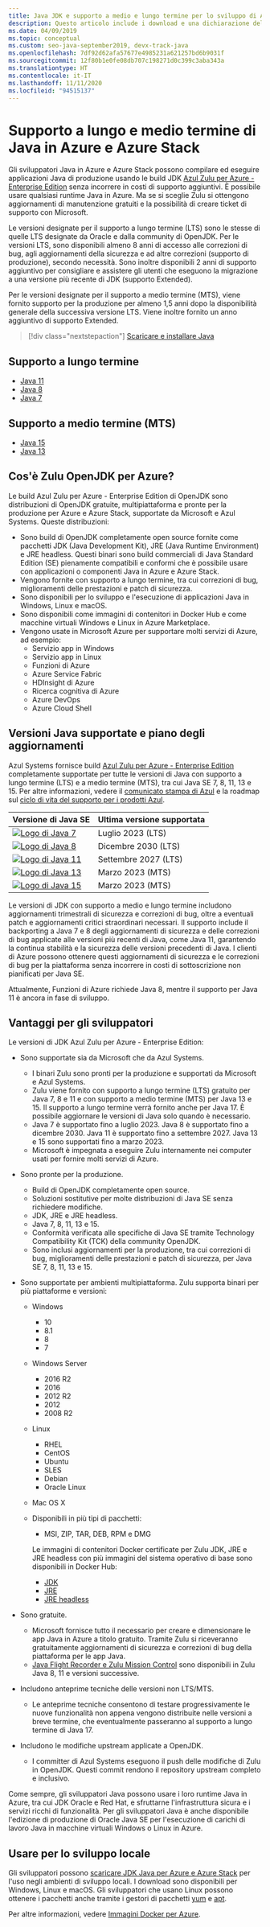 ```yaml
---
title: Java JDK e supporto a medio e lungo termine per lo sviluppo di Azure
description: Questo articolo include i download e una dichiarazione del supporto tecnico di Azure per lo sviluppo e l'esecuzione di applicazioni Java.
ms.date: 04/09/2019
ms.topic: conceptual
ms.custom: seo-java-september2019, devx-track-java
ms.openlocfilehash: 7df92d62afa57677e4985231a621257bd6b9031f
ms.sourcegitcommit: 12f80b1e0fe08db707c198271d0c399c3aba343a
ms.translationtype: HT
ms.contentlocale: it-IT
ms.lasthandoff: 11/11/2020
ms.locfileid: "94515137"
---
```

# <a name="java-long-term-support-and-medium-term-support-on-azure-and-azure-stack"></a>Supporto a lungo e medio termine di Java in Azure e Azure Stack

Gli sviluppatori Java in Azure e Azure Stack possono compilare ed eseguire applicazioni Java di produzione usando le build JDK [Azul Zulu per Azure - Enterprise Edition](https://www.azul.com/downloads/azure-only/zulu/) senza incorrere in costi di supporto aggiuntivi. È possibile usare qualsiasi runtime Java in Azure. Ma se si sceglie Zulu si ottengono aggiornamenti di manutenzione gratuiti e la possibilità di creare ticket di supporto con Microsoft.

Le versioni designate per il supporto a lungo termine (LTS) sono le stesse di quelle LTS designate da Oracle e dalla community di OpenJDK. Per le versioni LTS, sono disponibili almeno 8 anni di accesso alle correzioni di bug, agli aggiornamenti della sicurezza e ad altre correzioni (supporto di produzione), secondo necessità. Sono inoltre disponibili 2 anni di supporto aggiuntivo per consigliare e assistere gli utenti che eseguono la migrazione a una versione più recente di JDK (supporto Extended).

Per le versioni designate per il supporto a medio termine (MTS), viene fornito supporto per la produzione per almeno 1,5 anni dopo la disponibilità generale della successiva versione LTS. Viene inoltre fornito un anno aggiuntivo di supporto Extended.

> [!div class="nextstepaction"]
> [Scaricare e installare Java](java-jdk-install.md)

## <a name="long-term-support-lts"></a>Supporto a lungo termine

* [Java 11](https://www.azul.com/downloads/azure-only/zulu/?version=java-11-lts)
* [Java 8](https://www.azul.com/downloads/azure-only/zulu/?version=java-8-lts)
* [Java 7](https://www.azul.com/downloads/azure-only/zulu/?version=java-7-lts)

## <a name="medium-term-support-mts"></a>Supporto a medio termine (MTS)

* [Java 15](https://www.azul.com/downloads/azure-only/zulu/?version=java-15)
* [Java 13](https://www.azul.com/downloads/azure-only/zulu/?version=java-13)

## <a name="what-is-the-zulu-openjdk-for-azure"></a>Cos'è Zulu OpenJDK per Azure?

Le build Azul Zulu per Azure - Enterprise Edition di OpenJDK sono distribuzioni di OpenJDK gratuite, multipiattaforma e pronte per la produzione per Azure e Azure Stack, supportate da Microsoft e Azul Systems. Queste distribuzioni:

* Sono build di OpenJDK completamente open source fornite come pacchetti JDK (Java Development Kit), JRE (Java Runtime Environment) e JRE headless. Questi binari sono build commerciali di Java Standard Edition (SE) pienamente compatibili e conformi che è possibile usare con applicazioni o componenti Java in Azure e Azure Stack.
* Vengono fornite con supporto a lungo termine, tra cui correzioni di bug, miglioramenti delle prestazioni e patch di sicurezza.
* Sono disponibili per lo sviluppo e l'esecuzione di applicazioni Java in Windows, Linux e macOS.
* Sono disponibili come immagini di contenitori in Docker Hub e come macchine virtuali Windows e Linux in Azure Marketplace.
* Vengono usate in Microsoft Azure per supportare molti servizi di Azure, ad esempio:
  * Servizio app in Windows
  * Servizio app in Linux
  * Funzioni di Azure
  * Azure Service Fabric
  * HDInsight di Azure
  * Ricerca cognitiva di Azure
  * Azure DevOps
  * Azure Cloud Shell  

## <a name="supported-java-versions-and-update-schedule"></a>Versioni Java supportate e piano degli aggiornamenti

Azul Systems fornisce build [Azul Zulu per Azure - Enterprise Edition](https://www.azul.com/downloads/azure-only/zulu/) completamente supportate per tutte le versioni di Java con supporto a lungo termine (LTS) e a medio termine (MTS), tra cui Java SE 7, 8, 11, 13 e 15. Per altre informazioni, vedere il [comunicato stampa di Azul](https://www.azul.com/press_release/free-java-production-support-for-microsoft-azure-azure-stack) e la roadmap sul [ciclo di vita del supporto per i prodotti Azul](https://www.azul.com/products/azul_support_roadmap/).

|Versione di Java SE  |Ultima versione supportata  |
|---------|----------|
|[![Logo di Java 7](media/supported-java-versions-java-7.png)](https://www.azul.com/downloads/azure-only/zulu/?version=java-7-lts) |Luglio 2023 (LTS)|
|[![Logo di Java 8](media/supported-java-versions-java-8.png)](https://www.azul.com/downloads/azure-only/zulu/?version=java-8-lts) |Dicembre 2030 (LTS)|
|[![Logo di Java 11](media/supported-java-versions-java-11.png)](https://www.azul.com/downloads/azure-only/zulu/?version=java-11-lts) |Settembre 2027 (LTS)|
|[![Logo di Java 13](media/supported-java-versions-java-13.png)](https://www.azul.com/downloads/azure-only/zulu/?version=java-13) |Marzo 2023 (MTS)|
|[![Logo di Java 15](media/supported-java-versions-java-15.png)](https://www.azul.com/downloads/azure-only/zulu/?version=java-15) |Marzo 2023 (MTS)|

Le versioni di JDK con supporto a medio e lungo termine includono aggiornamenti trimestrali di sicurezza e correzioni di bug, oltre a eventuali patch e aggiornamenti critici straordinari necessari. Il supporto include il backporting a Java 7 e 8 degli aggiornamenti di sicurezza e delle correzioni di bug applicate alle versioni più recenti di Java, come Java 11, garantendo la continua stabilità e la sicurezza delle versioni precedenti di Java. I clienti di Azure possono ottenere questi aggiornamenti di sicurezza e le correzioni di bug per la piattaforma senza incorrere in costi di sottoscrizione non pianificati per Java SE.

Attualmente, Funzioni di Azure richiede Java 8, mentre il supporto per Java 11 è ancora in fase di sviluppo.

## <a name="benefits-for-developers"></a>Vantaggi per gli sviluppatori

Le versioni di JDK Azul Zulu per Azure - Enterprise Edition:

- Sono supportate sia da Microsoft che da Azul Systems.

   * I binari Zulu sono pronti per la produzione e supportati da Microsoft e Azul Systems.
   * Zulu viene fornito con supporto a lungo termine (LTS) gratuito per Java 7, 8 e 11 e con supporto a medio termine (MTS) per Java 13 e 15. Il supporto a lungo termine verrà fornito anche per Java 17. È possibile aggiornare le versioni di Java solo quando è necessario.
   * Java 7 è supportato fino a luglio 2023. Java 8 è supportato fino a dicembre 2030. Java 11 è supportato fino a settembre 2027. Java 13 e 15 sono supportati fino a marzo 2023.
   * Microsoft è impegnata a eseguire Zulu internamente nei computer usati per fornire molti servizi di Azure.

- Sono pronte per la produzione.

   * Build di OpenJDK completamente open source.
   * Soluzioni sostitutive per molte distribuzioni di Java SE senza richiedere modifiche.
   * JDK, JRE e JRE headless.
   * Java 7, 8, 11, 13 e 15.
   * Conformità verificata alle specifiche di Java SE tramite Technology Compatibility Kit (TCK) della community OpenJDK.
   * Sono inclusi aggiornamenti per la produzione, tra cui correzioni di bug, miglioramenti delle prestazioni e patch di sicurezza, per Java SE 7, 8, 11, 13 e 15.

- Sono supportate per ambienti multipiattaforma. Zulu supporta binari per più piattaforme e versioni:

   * Windows
     * 10
     * 8.1
     * 8
     * 7
   * Windows Server
     * 2016 R2
     * 2016
     * 2012 R2
     * 2012
     * 2008 R2
   * Linux
     * RHEL
     * CentOS
     * Ubuntu
     * SLES
     * Debian
     * Oracle Linux
   * Mac OS X
   * Disponibili in più tipi di pacchetti:
     * MSI, ZIP, TAR, DEB, RPM e DMG

     Le immagini di contenitori Docker certificate per Zulu JDK, JRE e JRE headless con più immagini del sistema operativo di base sono disponibili in Docker Hub:

     * [JDK](https://hub.docker.com/_/microsoft-java-jdk)
     * [JRE](https://hub.docker.com/_/microsoft-java-jre)
     * [JRE headless](https://hub.docker.com/_/microsoft-java-jre-headless)

- Sono gratuite.

   * Microsoft fornisce tutto il necessario per creare e dimensionare le app Java in Azure a titolo gratuito. Tramite Zulu si riceveranno gratuitamente aggiornamenti di sicurezza e correzioni di bug della piattaforma per le app Java.
   * [Java Flight Recorder e Zulu Mission Control](java-jdk-flight-recorder-and-mission-control.md) sono disponibili in Zulu Java 8, 11 e versioni successive.

- Includono anteprime tecniche delle versioni non LTS/MTS.

   * Le anteprime tecniche consentono di testare progressivamente le nuove funzionalità non appena vengono distribuite nelle versioni a breve termine, che eventualmente passeranno al supporto a lungo termine di Java 17.

- Includono le modifiche upstream applicate a OpenJDK.
   * I committer di Azul Systems eseguono il push delle modifiche di Zulu in OpenJDK. Questi commit rendono il repository upstream completo e inclusivo.

Come sempre, gli sviluppatori Java possono usare i loro runtime Java in Azure, tra cui JDK Oracle e Red Hat, e sfruttarne l'infrastruttura sicura e i servizi ricchi di funzionalità. Per gli sviluppatori Java è anche disponibile l'edizione di produzione di Oracle Java SE per l'esecuzione di carichi di lavoro Java in macchine virtuali Windows o Linux in Azure.

## <a name="use-for-local-development"></a>Usare per lo sviluppo locale

Gli sviluppatori possono [scaricare JDK Java per Azure e Azure Stack](https://www.azul.com/downloads/azure-only/zulu/) per l'uso negli ambienti di sviluppo locali. I download sono disponibili per Windows, Linux e macOS. Gli sviluppatori che usano Linux possono ottenere i pacchetti anche tramite i gestori di pacchetti [yum](https://www.azul.com/downloads/azure-only/zulu/#yum-repo) e [apt](https://www.azul.com/downloads/azure-only/zulu/#apt-repo).

Per altre informazioni, vedere [Immagini Docker per Azure](java-jdk-docker-images.md).

